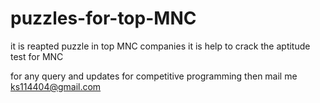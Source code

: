 # puzzles-for-top-MNC
it is reapted puzzle in top MNC companies  it is help to crack the aptitude test for MNC

for any query and updates for competitive programming then  mail me 
  ks114404@gmail.com
